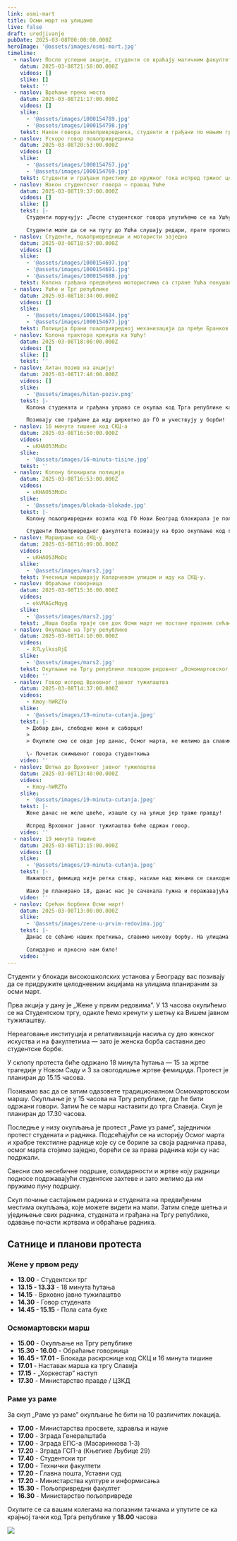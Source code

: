 ```yaml
---
link: osmi-mart
title: Осми март на улицама
live: false
draft: uredjivanje
pubDate: 2025-03-08T00:00:00.000Z
heroImage: '@assets/images/osmi-mart.jpg'
timeline:
  - naslov: После успешне акције, студенти се враћају матичним факултетима
    datum: 2025-03-08T21:58:00.000Z
    videos: []
    slike: []
    tekst: ''
  - naslov: Враћање преко моста
    datum: 2025-03-08T21:17:00.000Z
    videos: []
    slike:
      - '@assets/images/1000154789.jpg'
      - '@assets/images/1000154798.jpg'
    tekst: Након говора пољопривредника, студенти и грађани по мањим групама прелазе мост.
  - naslov: Ускоро говор пољопривредника
    datum: 2025-03-08T20:53:00.000Z
    videos: []
    slike:
      - '@assets/images/1000154767.jpg'
      - '@assets/images/1000154769.jpg'
    tekst: Студенти и грађани пристижу до кружног тока испред тржног центра „Ушће”. Ту се скупљају након чега ће чути говор земљорадника.
  - naslov: Након студентског говора — правац Ушће
    datum: 2025-03-08T19:37:00.000Z
    videos: []
    slike: []
    tekst: |-
      Студенти поручују: „После студентског говора упутићемо се ка Ушћу, да чујеђо последњи говор — говор пољопривредника”

      Студенти моле да се на путу до Ушћа слушају редари, прате прописи и да покажемо да смо ми културна Србија!
  - naslov: Студенти, пољопривредници и мотористи заједно
    datum: 2025-03-08T18:57:00.000Z
    videos: []
    slike:
      - '@assets/images/1000154697.jpg'
      - '@assets/images/1000154691.jpg'
      - '@assets/images/1000154688.jpg'
    tekst: Колона грађана предвођена мотористима са стране Ушћа покушава да пређе преко моста који блокира полиција. Колона моториста са стране Трга републике успешно прелази мост.
  - naslov: Ушће и Трг републике
    datum: 2025-03-08T18:34:00.000Z
    videos: []
    slike:
      - '@assets/images/1000154684.jpg'
      - '@assets/images/1000154677.jpg'
    tekst: Полиција брани пољопривредној механизацији да пређе Бранков мост. Грађани покушавају да пређу мост у два смера — ка Ушћу да би помогли пољопривредницима и ка Тргу републике да би се прикључили радничком протесту „Раме уз раме”.
  - naslov: Колона трактора кренула ка Ушћу!
    datum: 2025-03-08T18:08:00.000Z
    videos: []
    slike: []
    tekst: ''
  - naslov: Хитан позив на акцију!
    datum: 2025-03-08T17:48:00.000Z
    videos: []
    slike:
      - '@assets/images/hitan-poziv.png'
    tekst: |-
      Колона студената и грађана управо се окупља код Трга републике како би кренули до ГО Нови Београд и помогли колегама и пољопривредницима да дођу до центра града.

      Позивају све грађане да иду диркетно до ГО и учествују у борби!
  - naslov: 16 минута тишине код СКЦ-а
    datum: 2025-03-08T16:50:00.000Z
    videos:
      - uKHAO53MoDc
    slike:
      - '@assets/images/16-minuta-tisine.jpg'
    tekst: ''
  - naslov: Колону блокирала полиција
    datum: 2025-03-08T16:53:00.000Z
    videos:
      - uKHAO53MoDc
    slike:
      - '@assets/images/blokada-blokade.jpg'
    tekst: |-
      Колону пољопривредних возила код ГО Нови Београд блокирала је полиција. Једно возило је покушало да се пробије, након чега је одузето. Полиција поручује да протестна колона може да настави само без пратње возила.

      Студенти Пољопривредног факултета позивају на брзо окупљање код градске општине.
  - naslov: Марширање ка СКЦ-у
    datum: 2025-03-08T16:09:00.000Z
    videos:
      - uKHAO53MoDc
    slike:
      - '@assets/images/mars2.jpg'
    tekst: Учесници марширају Коларчевом улицом и иду ка СКЦ-у.
  - naslov: Обраћање говорница
    datum: 2025-03-08T15:36:00.000Z
    videos:
      - ekVMAGcMqyg
    slike:
      - '@assets/images/mars2.jpg'
    tekst: „Наша борба траје све док Осми март не постане празник сећања на борбу, а не дан борбе”, поручују оне.
  - naslov: Окупљање на Тргу републике
    datum: 2025-03-08T14:10:00.000Z
    videos:
      - R7LylkssRjE
    slike:
      - '@assets/images/mars2.jpg'
    tekst: Окупљање на Тргу републике поводом редовног „Осмомартовског марша”. Учесници су дочекани уз звук бубњева и поруком ,„Без нас све(т) стаје”, а звук правде ће се тек чути.
    video: ''
  - naslov: Говор испред Врховног јавног тужилаштва
    datum: 2025-03-08T14:37:00.000Z
    videos:
      - Kmoy-hWRZTo
    slike:
      - '@assets/images/19-minuta-cutanja.jpeg'
    tekst: |-
      > Добар дан, слободне жене и саборци!
      > 
      > Окупиле смо се овде јер данас, Осмог марта, не желимо да славимо честитке од људи који нас осталих дана у години малтретирају и стају на страну насилника. Данас смо на улици јер нећемо да ћутимо док институције затварају очи пред насиљем!

      \- Почетак снимљеног говора студенткиња
    video: ''
  - naslov: Шетња до Врховног јавног тужилаштва
    datum: 2025-03-08T13:40:00.000Z
    videos:
      - Kmoy-hWRZTo
    slike:
      - '@assets/images/19-minuta-cutanja.jpeg'
    tekst: |-
      Жене данас не желе цвеће, изашле су на улице јер траже правду!

      Испред Врховног јавног тужилаштва биће одржан говор.
    video: ''
  - naslov: 19 минута тишине
    datum: 2025-03-08T13:15:00.000Z
    videos: []
    slike:
      - '@assets/images/19-minuta-cutanja.jpeg'
    tekst: |-
      Нажалост, фемицид није ретка ствар, насиље над женама се свакодневно дешава и зато данас, поред 15 минута ћутања почасти настрадалима у несрећи у Новом Саду, ћутаћемо још 4 минута за овогодишње жртве фемицида.

      Иако је планирано 18, данас нас је сачекала тужна и поражавајућа вест да се догодио још један фемицид.
    video: ''
  - naslov: Срећан борбени Осми март!
    datum: 2025-03-08T13:00:00.000Z
    slike:
      - '@assets/images/zene-u-prvim-redovima.jpg'
    tekst: |-
      Данас се сећамо наших преткиња, славимо њихову борбу. На улицама стојимо заједно, студенткиње и студенти, раднице и радници, грађанке и грађани.

      Солидарно и пркосно нам било!
    video: ''
---
```

Студенти у блокади високошколских установа у Београду вас позивају да се придружите целодневним акцијама на улицама планираним за осми март.

Прва акција у дану је „Жене у првим редовима”. У 13 часова окупићемо се на Студентском тргу, одакле ћемо кренути у шетњу ка Вишем јавном тужилаштву.

Нереаговање институција и релативизација насиља су део женског искуства и на факултетима — зато је женска борба саставни део студентске борбе.

У склопу протеста биће одржано 18 минута ћутања — 15 за жртве трагедије у Новом Саду и 3 за овогодишње жртве фемицида. Протест је планиран до 15.15 часова.

Позивамо вас да се затим одазовете традиционалном Осмомартовском маршу. Окупљање је у 15 часова на Тргу републике, где ће бити одржани говори. Затим ће се марш наставити до трга Славија. Скуп је планиран до 17.30 часова.

Последње у низу окупљања је протест „Раме уз раме”, заједнички протест студената и радника. Подсећајући се на историју Осмог марта и храбре текстилне раднице које су се бориле за своја радничка права, осмог марта стојимо заједно, борећи се за права радника који су нас подржали.

Свесни смо несебичне подршке, солидарности и жртве коју радници подносе подржавајући студентске захтеве и зато желимо да им пружимо пуну подршку.

Скуп почиње састајањем радника и студената на предвиђеним местима окупљања, које можете видети на мапи. Затим следе шетња и уједињење свих радника, студената и грађана на Тргу републике, одавање почасти жртвама и обраћање радника.

## Сатнице и планови протеста

### Жене у првом реду

- **13.00** - Студентски трг
- **13.15 - 13.33** - 18 минута ћутања
- **14.15** - Врховно јавно тужилаштво
- **14.30** - Говор студената
- **14.45 - 15.15** - Пола сата буке

### Осмомартовски марш

- **15.00** - Окупљање на Тргу републике
- **15.30 - 16.00** - Обраћање говорница
- **16.45 - 17.01** - Блокада раскрснице код СКЦ и 16 минута тишине
- **17.01** - Наставак марша ка тргу Славија
- **17.15** - „Хоркестар” наступ
- **17.30** - Министарство правде / ЦЗКД

### Раме уз раме

За скуп „Раме уз раме” окупљање ће бити на 10 различитих локација.

- **17.00** - Министарства просвете, здравља и науке
- **17.00** - Зграда Генералштаба 
- **17.00** - Зграда ЕПС-a (Масаринкова 1-3)
- **17.20** - Зграда ГСП-a (Књегике Љубице 29)
- **17.40** - Студентски трг
- **17.00** - Технички факултети
- **17.20** - Главна пошта, Уставни суд
- **17.20** - Министарства културе и информисања
- **15.30** - Пољопривредни факултет
- **16.30** - Министарство пољопривреде

Окупите се са вашим колегама на полазним тачкама и упутите се ка крајњој тачки код Трга републике у **18.00** часова

![](@assets/images/rame-uz-rame-mapa.jpg)
